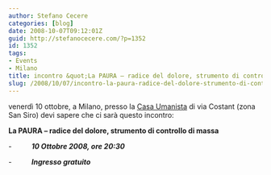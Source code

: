 ```yaml
---
author: Stefano Cecere
categories: [blog]
date: 2008-10-07T09:12:01Z
guid: http://stefanocecere.com/?p=1352
id: 1352
tags:
- Events
- Milano
title: incontro &quot;La PAURA – radice del dolore, strumento di controllo di massa&quot;
slug: /2008/10/07/incontro-la-paura-radice-del-dolore-strumento-di-controllo-di-massa/
---
```


<div>
  <p class="MsoNormal">
    venerdì 10 ottobre, a Milano, presso la <a href="http://www.casaumanista.it/">Casa Umanista</a> di via Costant (zona San Siro) devi sapere che ci sarà questo incontro:
  </p>
  
  <p class="MsoNormal">
    <strong><span>La PAURA – radice del dolore, strumento di controllo di massa</span></strong><span></span>
  </p>
</div>

<div>
  <p class="MsoNormal">
    <span>-</span><span>         <span> </span></span><strong><em><span>10 Ottobre 2008, ore 20:30</span></em></strong><span></span>
  </p>
</div>

<div>
  <p class="MsoNormal">
    <span>-</span><span>         <span> </span></span><strong><em><span>Ingresso gratuito</span></em></strong>
  </p>
</div>